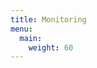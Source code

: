 ```yaml
---
title: Monitoring
menu:
  main:
    weight: 60
---
```


<!--add blocks of content here to add more sections to the community page -->
